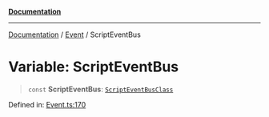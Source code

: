 [**Documentation**](../../../README.md)

***

[Documentation](../../../globals.md) / [Event](../README.md) / ScriptEventBus

# Variable: ScriptEventBus

> `const` **ScriptEventBus**: [`ScriptEventBusClass`](../classes/ScriptEventBusClass.md)

Defined in: [Event.ts:170](https://github.com/XiaoYangx666/SAPI-Pro/blob/f4b3a55bd14c42fce5d687eca57d1987c433a912/src/SAPI-Pro/Event.ts#L170)
